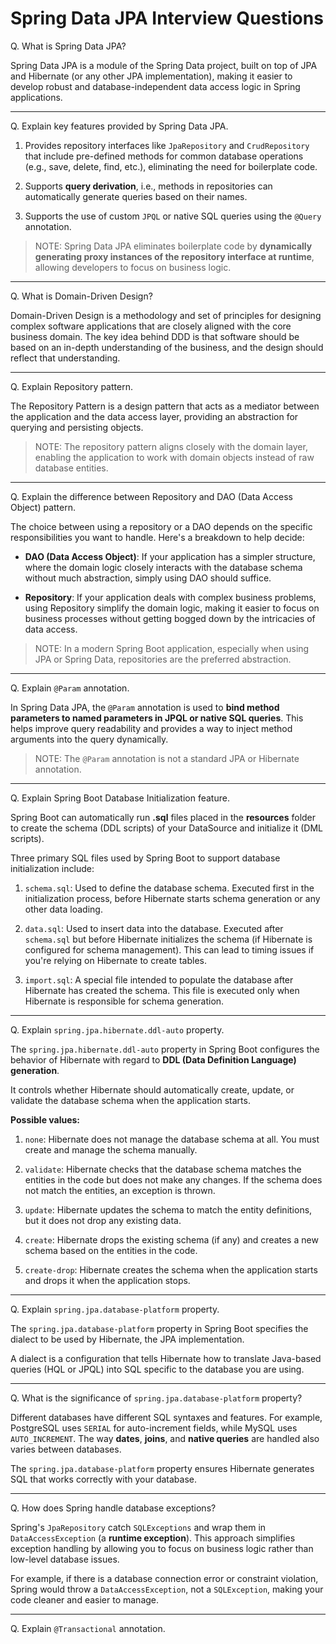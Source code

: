 # Spring Data JPA Interview Questions

Q. What is Spring Data JPA?

Spring Data JPA is a module of the Spring Data project, built on top of JPA and Hibernate (or any other JPA implementation), making it easier to develop robust and database-independent data access logic in Spring applications.

---

Q. Explain key features provided by Spring Data JPA.

1. Provides repository interfaces like `JpaRepository` and `CrudRepository` that include pre-defined methods for common database operations (e.g., save, delete, find, etc.), eliminating the need for boilerplate code. 

2. Supports **query derivation**, i.e., methods in repositories can automatically generate queries based on their names.

3. Supports the use of custom `JPQL` or native SQL queries using the `@Query` annotation.

> NOTE: Spring Data JPA eliminates boilerplate code by **dynamically generating proxy instances of the repository interface at runtime**, allowing developers to focus on business logic.

---

Q. What is Domain-Driven Design?

Domain-Driven Design is a methodology and set of principles for designing complex software applications that are closely aligned with the core business domain. The key idea behind DDD is that software should be based on an in-depth understanding of the business, and the design should reflect that understanding.

---

Q. Explain Repository pattern.

The Repository Pattern is a design pattern that acts as a mediator between the application and the data access layer, providing an abstraction for querying and persisting objects. 

> NOTE: The repository pattern aligns closely with the domain layer, enabling the application to work with domain objects instead of raw database entities.

---

Q. Explain the difference between Repository and DAO (Data Access Object) pattern.

The choice between using a repository or a DAO depends on the specific responsibilities you want to handle. Here's a breakdown to help decide:

- **DAO (Data Access Object)**: If your application has a simpler structure, where the domain logic closely interacts with the database schema without much abstraction, simply using DAO should suffice.

- **Repository**: If your application deals with complex business problems, using Repository simplify the domain logic, making it easier to focus on business processes without getting bogged down by the intricacies of data access.

> NOTE: In a modern Spring Boot application, especially when using JPA or Spring Data, repositories are the preferred abstraction.

---

Q. Explain `@Param` annotation.

In Spring Data JPA, the `@Param` annotation is used to **bind method parameters to named parameters in JPQL or native SQL queries**. This helps improve query readability and provides a way to inject method arguments into the query dynamically.

> NOTE: The `@Param` annotation is not a standard JPA or Hibernate annotation. 

---

Q. Explain Spring Boot Database Initialization feature.

Spring Boot can automatically run **.sql** files placed in the **resources** folder to create the schema (DDL scripts) of your DataSource and initialize it (DML scripts).

Three primary SQL files used by Spring Boot to support database initialization include: 

1. `schema.sql`: Used to define the database schema. Executed first in the initialization process, before Hibernate starts schema generation or any other data loading.

2. `data.sql`: Used to insert data into the database. Executed after `schema.sql` but before Hibernate initializes the schema (if Hibernate is configured for schema management). This can lead to timing issues if you're relying on Hibernate to create tables.

3. `import.sql`: A special file intended to populate the database after Hibernate has created the schema. This file is executed only when Hibernate is responsible for schema generation.

---

Q. Explain `spring.jpa.hibernate.ddl-auto` property.

The `spring.jpa.hibernate.ddl-auto` property in Spring Boot configures the behavior of Hibernate with regard to **DDL (Data Definition Language) generation**. 

It controls whether Hibernate should automatically create, update, or validate the database schema when the application starts.

**Possible values:**

1. `none`: Hibernate does not manage the database schema at all. You must create and manage the schema manually.

2. `validate`: Hibernate checks that the database schema matches the entities in the code but does not make any changes. If the schema does not match the entities, an exception is thrown.

3. `update`: Hibernate updates the schema to match the entity definitions, but it does not drop any existing data.

4. `create`: Hibernate drops the existing schema (if any) and creates a new schema based on the entities in the code.

5. `create-drop`: Hibernate creates the schema when the application starts and drops it when the application stops.

---

Q. Explain `spring.jpa.database-platform` property.

The `spring.jpa.database-platform` property in Spring Boot specifies the dialect to be used by Hibernate, the JPA implementation. 

A dialect is a configuration that tells Hibernate how to translate Java-based queries (HQL or JPQL) into SQL specific to the database you are using.

---

Q. What is the significance of `spring.jpa.database-platform` property?

Different databases have different SQL syntaxes and features. For example, PostgreSQL uses `SERIAL` for auto-increment fields, while MySQL uses `AUTO_INCREMENT`. The way **dates**, **joins**, and **native queries** are handled also varies between databases. 

The `spring.jpa.database-platform` property ensures Hibernate generates SQL that works correctly with your database.

---

Q. How does Spring handle database exceptions?

Spring's `JpaRepository` catch `SQLExceptions` and wrap them in `DataAccessException` (a **runtime exception**). This approach simplifies exception handling by allowing you to focus on business logic rather than low-level database issues.

For example, if there is a database connection error or constraint violation, Spring would throw a `DataAccessException`, not a `SQLException`, making your code cleaner and easier to manage.

---

Q. Explain `@Transactional` annotation.


